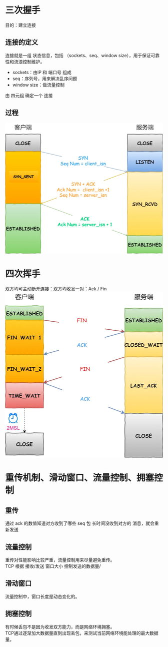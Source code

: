 # 三次握手
目的：建立连接
## 连接的定义
连接就是一组 状态信息，包括 （sockets、seq、window size），用于保证可靠性和流浪控制维护。  
- sockets：由IP 和 端口号 组成
- seq：序列号，用来解决乱序问题
- window size：做流量控制

由 四元组 确定一个 连接

## 过程
![alt text](image.png)

# 四次挥手

双方均可主动断开连接：双方均收发一对：Ack / Fin
![alt text](image-1.png)

# 重传机制、滑动窗口、流量控制、拥塞控制
## 重传
通过 ack 的数值知道对方收到了哪些 seq 包
长时间没收到对方的 消息，就会重新发送

## 流量控制
重传对性能影响比较严重，流量控制用来尽量避免重传。  
TCP 根据 接收/发送 窗口大小 控制发送的数据量/

## 滑动窗口
流量控制中，窗口长度是动态变化的。

## 拥塞控制
有时候丢包不是因为收发双方能力，而是网络环境拥塞。  
TCP通过逐渐加大数据量直到出现丢包，来测试当前网络环境能处理的最大数据量。